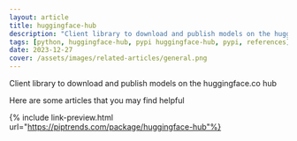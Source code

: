 ```yaml
---
layout: article
title: huggingface-hub
description: "Client library to download and publish models on the huggingface.co hub"
tags: [python, huggingface-hub, pypi huggingface-hub, pypi, references]
date: 2023-12-27
cover: /assets/images/related-articles/general.png
---
```


Client library to download and publish models on the huggingface.co hub

Here are some articles that you may find helpful

{% include link-preview.html url="https://piptrends.com/package/huggingface-hub"%}